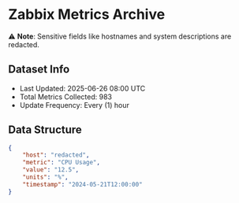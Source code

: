 # Zabbix Metrics Archive

⚠️ **Note**: Sensitive fields like hostnames and system descriptions are redacted.

## Dataset Info
- Last Updated: 2025-06-26 08:00 UTC
- Total Metrics Collected: 983
- Update Frequency: Every (1) hour

## Data Structure
```json
{
    "host": "redacted",
    "metric": "CPU Usage",
    "value": "12.5",
    "units": "%",
    "timestamp": "2024-05-21T12:00:00"
}
```

